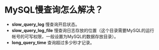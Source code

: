 # MySQL慢查询怎么解决？

* **slow\_query\_log**
   慢查询开启状态。
* **slow\_query\_log\_file**
   慢查询日志存放的位置（这个目录需要MySQL的运行帐号的可写权限，一般设置为MySQL的数据存放目录）。
* **long\_query\_time**
   查询超过多少秒才记录。

# 

  




